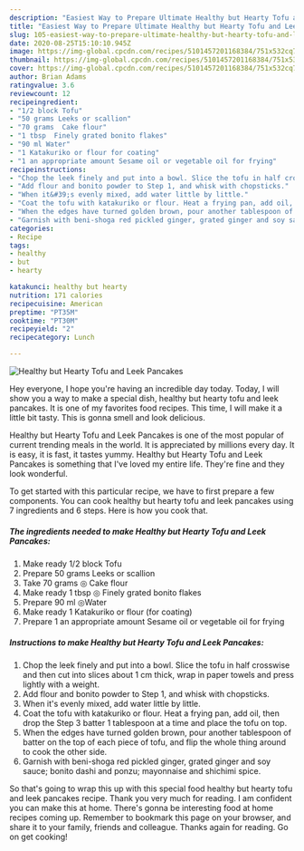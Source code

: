 ```yaml
---
description: "Easiest Way to Prepare Ultimate Healthy but Hearty Tofu and Leek Pancakes"
title: "Easiest Way to Prepare Ultimate Healthy but Hearty Tofu and Leek Pancakes"
slug: 105-easiest-way-to-prepare-ultimate-healthy-but-hearty-tofu-and-leek-pancakes
date: 2020-08-25T15:10:10.945Z
image: https://img-global.cpcdn.com/recipes/5101457201168384/751x532cq70/healthy-but-hearty-tofu-and-leek-pancakes-recipe-main-photo.jpg
thumbnail: https://img-global.cpcdn.com/recipes/5101457201168384/751x532cq70/healthy-but-hearty-tofu-and-leek-pancakes-recipe-main-photo.jpg
cover: https://img-global.cpcdn.com/recipes/5101457201168384/751x532cq70/healthy-but-hearty-tofu-and-leek-pancakes-recipe-main-photo.jpg
author: Brian Adams
ratingvalue: 3.6
reviewcount: 12
recipeingredient:
- "1/2 block Tofu"
- "50 grams Leeks or scallion"
- "70 grams  Cake flour"
- "1 tbsp  Finely grated bonito flakes"
- "90 ml Water"
- "1 Katakuriko or flour for coating"
- "1 an appropriate amount Sesame oil or vegetable oil for frying"
recipeinstructions:
- "Chop the leek finely and put into a bowl. Slice the tofu in half crosswise and then cut into slices about 1 cm thick, wrap in paper towels and press lightly with a weight."
- "Add flour and bonito powder to Step 1, and whisk with chopsticks."
- "When it&#39;s evenly mixed, add water little by little."
- "Coat the tofu with katakuriko or flour. Heat a frying pan, add oil, then drop the Step 3 batter 1 tablespoon at a time and place the tofu on top."
- "When the edges have turned golden brown, pour another tablespoon of batter on the top of each piece of tofu, and flip the whole thing around to cook the other side."
- "Garnish with beni-shoga red pickled ginger, grated ginger and soy sauce; bonito dashi and ponzu; mayonnaise and shichimi spice."
categories:
- Recipe
tags:
- healthy
- but
- hearty

katakunci: healthy but hearty 
nutrition: 171 calories
recipecuisine: American
preptime: "PT35M"
cooktime: "PT30M"
recipeyield: "2"
recipecategory: Lunch

---
```



![Healthy but Hearty Tofu and Leek Pancakes](https://img-global.cpcdn.com/recipes/5101457201168384/751x532cq70/healthy-but-hearty-tofu-and-leek-pancakes-recipe-main-photo.jpg)

Hey everyone, I hope you're having an incredible day today. Today, I will show you a way to make a special dish, healthy but hearty tofu and leek pancakes. It is one of my favorites food recipes. This time, I will make it a little bit tasty. This is gonna smell and look delicious.



Healthy but Hearty Tofu and Leek Pancakes is one of the most popular of current trending meals in the world. It is appreciated by millions every day. It is easy, it is fast, it tastes yummy. Healthy but Hearty Tofu and Leek Pancakes is something that I've loved my entire life. They're fine and they look wonderful.


To get started with this particular recipe, we have to first prepare a few components. You can cook healthy but hearty tofu and leek pancakes using 7 ingredients and 6 steps. Here is how you cook that.

<!--inarticleads1-->

##### The ingredients needed to make Healthy but Hearty Tofu and Leek Pancakes:

1. Make ready 1/2 block Tofu
1. Prepare 50 grams Leeks or scallion
1. Take 70 grams ◎ Cake flour
1. Make ready 1 tbsp ◎ Finely grated bonito flakes
1. Prepare 90 ml ◎Water
1. Make ready 1 Katakuriko or flour (for coating)
1. Prepare 1 an appropriate amount Sesame oil or vegetable oil for frying




<!--inarticleads2-->

##### Instructions to make Healthy but Hearty Tofu and Leek Pancakes:

1. Chop the leek finely and put into a bowl. Slice the tofu in half crosswise and then cut into slices about 1 cm thick, wrap in paper towels and press lightly with a weight.
1. Add flour and bonito powder to Step 1, and whisk with chopsticks.
1. When it&#39;s evenly mixed, add water little by little.
1. Coat the tofu with katakuriko or flour. Heat a frying pan, add oil, then drop the Step 3 batter 1 tablespoon at a time and place the tofu on top.
1. When the edges have turned golden brown, pour another tablespoon of batter on the top of each piece of tofu, and flip the whole thing around to cook the other side.
1. Garnish with beni-shoga red pickled ginger, grated ginger and soy sauce; bonito dashi and ponzu; mayonnaise and shichimi spice.




So that's going to wrap this up with this special food healthy but hearty tofu and leek pancakes recipe. Thank you very much for reading. I am confident you can make this at home. There's gonna be interesting food at home recipes coming up. Remember to bookmark this page on your browser, and share it to your family, friends and colleague. Thanks again for reading. Go on get cooking!
